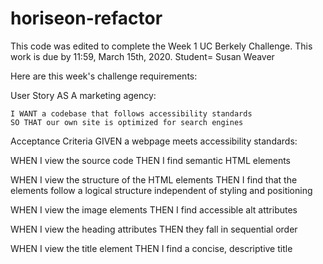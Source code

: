 # horiseon-refactor
This code was edited to complete the Week 1 UC Berkely Challenge.  This work is due by 11:59, March 15th, 2020.
Student= Susan Weaver

Here are this week's challenge requirements:

User Story
  AS A marketing agency:
  
    I WANT a codebase that follows accessibility standards
    SO THAT our own site is optimized for search engines

Acceptance Criteria
  GIVEN a webpage meets accessibility standards:
  
  WHEN I view the source code
  THEN I find semantic HTML elements

  WHEN I view the structure of the HTML elements
  THEN I find that the elements follow a logical structure independent of styling and positioning

  WHEN I view the image elements
  THEN I find accessible alt attributes

  WHEN I view the heading attributes
  THEN they fall in sequential order

  WHEN I view the title element
  THEN I find a concise, descriptive title
